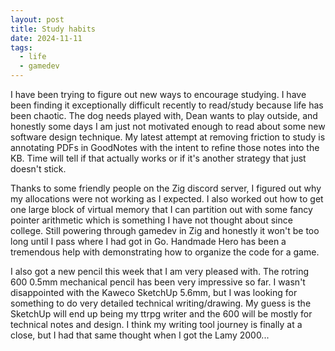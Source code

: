 ```yaml
---
layout: post
title: Study habits
date: 2024-11-11
tags:
  - life
  - gamedev
---
```


I have been trying to figure out new ways to encourage studying. I have been
finding it exceptionally difficult recently to read/study because life has been
chaotic. The dog needs played with, Dean wants to play outside, and honestly
some days I am just not motivated enough to read about some new software design
technique. My latest attempt at removing friction to study is annotating PDFs in
GoodNotes with the intent to refine those notes into the KB. Time will tell if
that actually works or if it's another strategy that just doesn't stick.

Thanks to some friendly people on the Zig discord server, I figured out why my
allocations were not working as I expected. I also worked out how to get one
large block of virtual memory that I can partition out with some fancy pointer
arithmetic which is something I have not thought about since college. Still
powering through gamedev in Zig and honestly it won't be too long until I pass
where I had got in Go. Handmade Hero has been a tremendous help with
demonstrating how to organize the code for a game.

I also got a new pencil this week that I am very pleased with. The rotring 600
0.5mm mechanical pencil has been very impressive so far. I wasn't disappointed
with the Kaweco SketchUp 5.6mm, but I was looking for something to do very
detailed technical writing/drawing. My guess is the SketchUp will end up being
my ttrpg writer and the 600 will be mostly for technical notes and design. I
think my writing tool journey is finally at a close, but I had that same thought
when I got the Lamy 2000...
